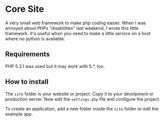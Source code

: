 
Core Site
==============================================================================

A very small web framework to make php coding easier. When I was annoyed about
PHPs "disabilities" last weekend, I wrote this little framework. It's useful
when you need to make a little service on a host where no python is available.

## Requirements

PHP 5.3.1 was used but it may work with 5.*, too.

## How to install

The `site` folder is your website or project. Copy it to your devolpment or production server. Now edit the `settings.php` file and configure the project.

To create an application, add a new folder inside the `site` folder or edit
the example app.



